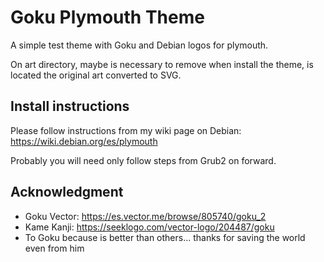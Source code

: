 # Goku Plymouth Theme

A simple test theme with Goku and Debian logos for plymouth.

On art directory, maybe is necessary to remove when install the theme, is located the original art converted to SVG.

## Install instructions

Please follow instructions from my wiki page on Debian: https://wiki.debian.org/es/plymouth

Probably you will need only follow steps from Grub2 on forward.

## Acknowledgment

* Goku Vector: https://es.vector.me/browse/805740/goku_2
* Kame Kanji: https://seeklogo.com/vector-logo/204487/goku
* To Goku because is better than others... thanks for saving the world even from him 
